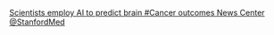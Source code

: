 [Scientists employ AI to predict brain #Cancer outcomes   News Center   @StanfordMed](https://qi.tc/qi/117136)